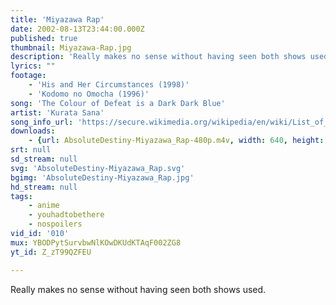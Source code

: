 ```yaml
---
title: 'Miyazawa Rap'
date: 2002-08-13T23:44:00.000Z
published: true
thumbnail: Miyazawa-Rap.jpg
description: 'Really makes no sense without having seen both shows used.'
lyrics: ""
footage:
    - 'His and Her Circumstances (1998)'
    - 'Kodomo no Omocha (1996)'
song: 'The Colour of Defeat is a Dark Dark Blue'
artist: 'Kurata Sana'
song_info_url: 'https://secure.wikimedia.org/wikipedia/en/wiki/List_of_Kodocha_episodes#Season_1'
downloads:
    - {url: AbsoluteDestiny-Miyazawa_Rap-480p.m4v, width: 640, height: 480, mimetype: video/mp4}
srt: null
sd_stream: null
svg: 'AbsoluteDestiny-Miyazawa_Rap.svg'
bgimg: 'AbsoluteDestiny-Miyazawa_Rap.jpg'
hd_stream: null
tags:
    - anime
    - youhadtobethere
    - nospoilers
vid_id: '010'
mux: YBODPytSurvbwNlKOwDKUdKTAqF002ZG8
yt_id: Z_zT99QZFEU

---
```

Really makes no sense without having seen both shows used.